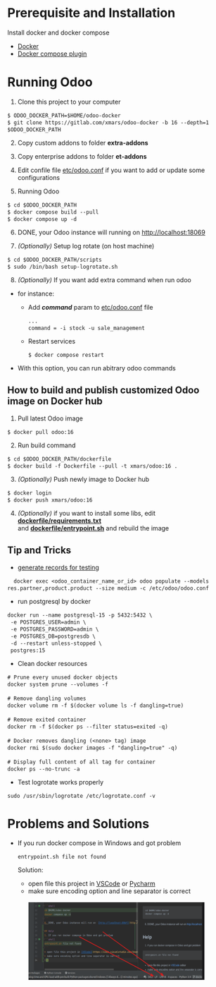 # Prerequisite and Installation

Install docker and docker compose

-   [Docker](https://docs.docker.com/engine/install/)
-   [Docker compose plugin](https://docs.docker.com/compose/install/linux/)

# Running Odoo

1. Clone this project to your computer

```shell
$ ODOO_DOCKER_PATH=$HOME/odoo-docker
$ git clone https://gitlab.com/xmars/odoo-docker -b 16 --depth=1 $ODOO_DOCKER_PATH
```

2. Copy custom addons to folder **extra-addons**

3. Copy enterprise addons to folder **et-addons**

4. Edit confile file [etc/odoo.conf](etc/odoo.conf) if you want to add or update some configurations

5. Running Odoo

```shell
$ cd $ODOO_DOCKER_PATH
$ docker compose build --pull
$ docker compose up -d
```

6. DONE, your Odoo instance will running on [http://localhost:18069](http://localhost:18069)

7. _(Optionally)_ Setup log rotate (on host machine)

```shell
$ cd $ODOO_DOCKER_PATH/scripts
$ sudo /bin/bash setup-logrotate.sh
```

8. _(Optionally)_ If you want add extra command when run odoo

-   for instance:

    -   Add **_command_** param to [etc/odoo.conf](etc/odoo.conf) file

        ```confile
        ...
        command = -i stock -u sale_management
        ```

    -   Restart services

        ```shell
        $ docker compose restart
        ```

-   With this option, you can run abitrary odoo commands

## How to build and publish customized Odoo image on Docker hub

1. Pull latest Odoo image

```shell
$ docker pull odoo:16
```

2. Run build command

```shell
$ cd $ODOO_DOCKER_PATH/dockerfile
$ docker build -f Dockerfile --pull -t xmars/odoo:16 .
```

3. _(Optionally)_ Push newly image to Docker hub

```shell
$ docker login
$ docker push xmars/odoo:16
```

4. _(Optionally)_ if you want to install some libs, edit **[dockerfile/requirements.txt]([dockerfile/requirements.txt])** <br/> and **[dockerfile/entrypoint.sh](dockerfile/entrypoint.sh)** and rebuild the image

## Tip and Tricks

-   [generate records for testing](https://www.odoo.com/documentation/16.0/developer/reference/cli.html#database-population)

```shell
  docker exec <odoo_container_name_or_id> odoo populate --models res.partner,product.product --size medium -c /etc/odoo/odoo.conf
```

-   run postgresql by docker

```shell
docker run --name postgresql-15 -p 5432:5432 \
 -e POSTGRES_USER=admin \
 -e POSTGRES_PASSWORD=admin \
 -e POSTGRES_DB=postgresdb \
 -d --restart unless-stopped \
 postgres:15
```

-   Clean docker resources

```shell
# Prune every unused docker objects
docker system prune --volumes -f

# Remove dangling volumes
docker volume rm -f $(docker volume ls -f dangling=true)

# Remove exited container
docker rm -f $(docker ps --filter status=exited -q)

# Docker removes dangling (<none> tag) image
docker rmi $(sudo docker images -f "dangling=true" -q)

# Display full content of all tag for container
docker ps --no-trunc -a
```

-   Test logrotate works properly

```shell
sudo /usr/sbin/logrotate /etc/logrotate.conf -v
```

# Problems and Solutions

-   If you run docker compose in Windows and got problem

    ```shell
    entrypoint.sh file not found
    ```

    Solution:

    -   open file this project in [VSCode](https://code.visualstudio.com/download)
        or [Pycharm](https://www.jetbrains.com/pycharm/download/)
    -   make sure encoding option and line separator is correct <br/><br/>
        <img src="img/encoding-problem.png" alt="alt text" width="400" height="176">
